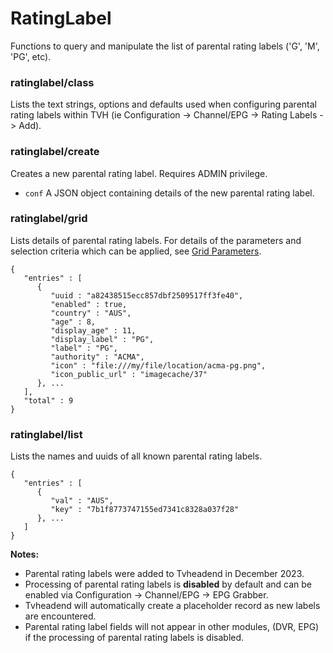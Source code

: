 # RatingLabel

Functions to query and manipulate the list of parental rating labels ('G', 'M', 'PG', etc).

### ratinglabel/class

Lists the text strings, options and defaults used when configuring parental rating labels within TVH (ie Configuration -> Channel/EPG -> Rating Labels -> Add).

### ratinglabel/create

Creates a new parental rating label. Requires ADMIN privilege.

* `conf` A JSON object containing details of the new parental rating label.

### ratinglabel/grid

Lists details of parental rating labels. For details of the parameters and selection criteria which can be applied, see [Grid Parameters](common-parameters.md#grid-parameters).

```
{
   "entries" : [
      {
         "uuid : "a82438515ecc857dbf2509517ff3fe40",
         "enabled" : true,
         "country" : "AUS",
         "age" : 8,
         "display_age" : 11,
         "display_label" : "PG",
         "label" : "PG",
         "authority" : "ACMA",
         "icon" : "file:///my/file/location/acma-pg.png",
         "icon_public_url" : "imagecache/37"
      }, ...
   ],
   "total" : 9
}
```

### ratinglabel/list

Lists the names and uuids of all known parental rating labels.

```
{
   "entries" : [
      {
         "val" : "AUS",
         "key" : "7b1f8773747155ed7341c8328a037f28"
      }, ...
   ]
}
```

**Notes:**

* Parental rating labels were added to Tvheadend in December 2023.
* Processing of parental rating labels is **disabled** by default and can be enabled via Configuration -> Channel/EPG -> EPG Grabber.
* Tvheadend will automatically create a placeholder record as new labels are encountered.
* Parental rating label fields will not appear in other modules, (DVR, EPG) if the processing of parental rating labels is disabled.
